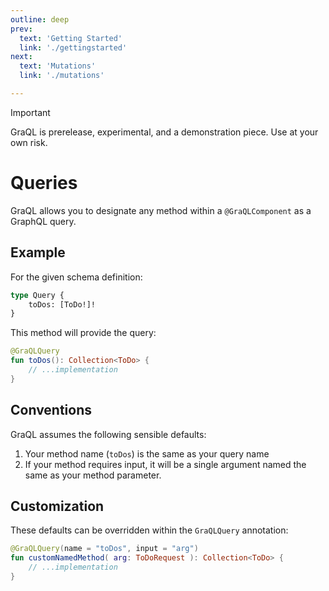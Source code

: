 ```yaml
---
outline: deep
prev:
  text: 'Getting Started'
  link: './gettingstarted'
next:
  text: 'Mutations'
  link: './mutations'

---
```


> [!IMPORTANT]
> GraQL is prerelease, experimental, and a demonstration piece. Use at your own risk.

# Queries

GraQL allows you to designate any method within a `@GraQLComponent` as a GraphQL query.

## Example

For the given schema definition:

```graphql
type Query {
    toDos: [ToDo!]!
}
```

This method will provide the query:

```kotlin
@GraQLQuery
fun toDos(): Collection<ToDo> {
    // ...implementation
}
```

## Conventions

GraQL assumes the following sensible defaults:

1. Your method name (`toDos`) is the same as your query name
2. If your method requires input, it will be a single argument named the same as your method parameter.


## Customization

These defaults can be overridden within the `GraQLQuery` annotation:

```kotlin
@GraQLQuery(name = "toDos", input = "arg")
fun customNamedMethod( arg: ToDoRequest ): Collection<ToDo> {
    // ...implementation
}


```
